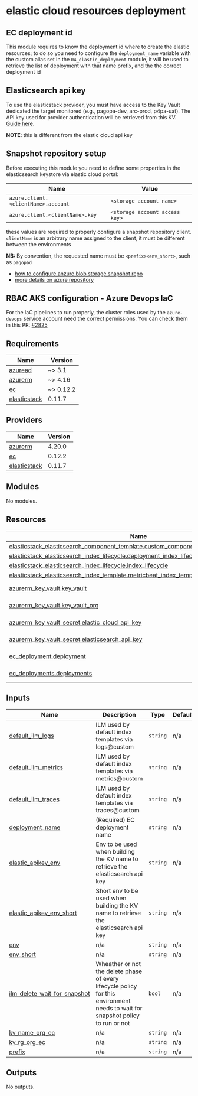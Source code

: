 # elastic cloud resources deployment

## EC deployment id

This module requires to know the deployment id where to create the elastic resources; to do so you need to configure the `deployment_name` 
variable with the custom alias set in the `04_elastic_deployment` module, it will be used to retrieve the list of deployment with that name prefix, and the the correct deployment id


## Elasticsearch api key
To use the elasticstack provider, you must have access to the Key Vault dedicated the target monitored (e.g., pagopa-dev, arc-prod, p4pa-uat).
The API key used for provider authentication will be retrieved from this KV. [Guide here](https://registry.terraform.io/providers/elastic/elasticstack/latest/docs#elasticsearch).

**NOTE**: this is different from the elastic cloud api key

## Snapshot repository setup
Before executing this module you need to define some properties in the elasticsearch keystore via elastic cloud portal:

| Name | Value |
|------|---------|
| `azure.client.<clientName>.account` | `<storage account name>` |
| `azure.client.<clientName>.key` | `<storage account access key>` |

these values are required to properly configure a snapshot repository client.
`clientName` is an arbitrary name assigned to the client, it must be different between the environments

**NB:** By convention, the requested name must be `<prefix><env_short>`, such as `pagopad`


- [how to configure anzure blob storage snapshot repo](https://www.elastic.co/guide/en/cloud/current/ec-azure-snapshotting.html)
- [more details on azure repository](https://www.elastic.co/guide/en/elasticsearch/reference/8.17/repository-azure.html)

## RBAC AKS configuration - Azure Devops IaC

For the IaC pipelines to run properly, the cluster roles used by the `azure-devops` service account need the correct permissions.
You can check them in this PR:
[#2825](https://github.com/pagopa/pagopa-infra/pull/2825)

<!-- markdownlint-disable -->
<!-- BEGIN_TF_DOCS -->
## Requirements

| Name | Version |
|------|---------|
| <a name="requirement_azuread"></a> [azuread](#requirement\_azuread) | ~> 3.1 |
| <a name="requirement_azurerm"></a> [azurerm](#requirement\_azurerm) | ~> 4.16 |
| <a name="requirement_ec"></a> [ec](#requirement\_ec) | ~> 0.12.2 |
| <a name="requirement_elasticstack"></a> [elasticstack](#requirement\_elasticstack) | 0.11.7 |

## Providers

| Name | Version |
|------|---------|
| <a name="provider_azurerm"></a> [azurerm](#provider\_azurerm) | 4.20.0 |
| <a name="provider_ec"></a> [ec](#provider\_ec) | 0.12.2 |
| <a name="provider_elasticstack"></a> [elasticstack](#provider\_elasticstack) | 0.11.7 |

## Modules

No modules.

## Resources

| Name | Type |
|------|------|
| [elasticstack_elasticsearch_component_template.custom_components_default_index_lifecycle](https://registry.terraform.io/providers/elastic/elasticstack/0.11.7/docs/resources/elasticsearch_component_template) | resource |
| [elasticstack_elasticsearch_index_lifecycle.deployment_index_lifecycle](https://registry.terraform.io/providers/elastic/elasticstack/0.11.7/docs/resources/elasticsearch_index_lifecycle) | resource |
| [elasticstack_elasticsearch_index_lifecycle.index_lifecycle](https://registry.terraform.io/providers/elastic/elasticstack/0.11.7/docs/resources/elasticsearch_index_lifecycle) | resource |
| [elasticstack_elasticsearch_index_template.metricbeat_index_template](https://registry.terraform.io/providers/elastic/elasticstack/0.11.7/docs/resources/elasticsearch_index_template) | resource |
| [azurerm_key_vault.key_vault](https://registry.terraform.io/providers/hashicorp/azurerm/latest/docs/data-sources/key_vault) | data source |
| [azurerm_key_vault.key_vault_org](https://registry.terraform.io/providers/hashicorp/azurerm/latest/docs/data-sources/key_vault) | data source |
| [azurerm_key_vault_secret.elastic_cloud_api_key](https://registry.terraform.io/providers/hashicorp/azurerm/latest/docs/data-sources/key_vault_secret) | data source |
| [azurerm_key_vault_secret.elasticsearch_api_key](https://registry.terraform.io/providers/hashicorp/azurerm/latest/docs/data-sources/key_vault_secret) | data source |
| [ec_deployment.deployment](https://registry.terraform.io/providers/elastic/ec/latest/docs/data-sources/deployment) | data source |
| [ec_deployments.deployments](https://registry.terraform.io/providers/elastic/ec/latest/docs/data-sources/deployments) | data source |

## Inputs

| Name | Description | Type | Default | Required |
|------|-------------|------|---------|:--------:|
| <a name="input_default_ilm_logs"></a> [default\_ilm\_logs](#input\_default\_ilm\_logs) | ILM used by default index templates via logs@custom | `string` | n/a | yes |
| <a name="input_default_ilm_metrics"></a> [default\_ilm\_metrics](#input\_default\_ilm\_metrics) | ILM used by default index templates via metrics@custom | `string` | n/a | yes |
| <a name="input_default_ilm_traces"></a> [default\_ilm\_traces](#input\_default\_ilm\_traces) | ILM used by default index templates via traces@custom | `string` | n/a | yes |
| <a name="input_deployment_name"></a> [deployment\_name](#input\_deployment\_name) | (Required) EC deployment name | `string` | n/a | yes |
| <a name="input_elastic_apikey_env"></a> [elastic\_apikey\_env](#input\_elastic\_apikey\_env) | Env to be used when building the KV name to retrieve the elasticsearch api key | `string` | n/a | yes |
| <a name="input_elastic_apikey_env_short"></a> [elastic\_apikey\_env\_short](#input\_elastic\_apikey\_env\_short) | Short env to be used when building the KV name to retrieve the elasticsearch api key | `string` | n/a | yes |
| <a name="input_env"></a> [env](#input\_env) | n/a | `string` | n/a | yes |
| <a name="input_env_short"></a> [env\_short](#input\_env\_short) | n/a | `string` | n/a | yes |
| <a name="input_ilm_delete_wait_for_snapshot"></a> [ilm\_delete\_wait\_for\_snapshot](#input\_ilm\_delete\_wait\_for\_snapshot) | Wheather or not the delete phase of every lifecycle policy for this environment needs to wait for snapshot policy to run or not | `bool` | n/a | yes |
| <a name="input_kv_name_org_ec"></a> [kv\_name\_org\_ec](#input\_kv\_name\_org\_ec) | n/a | `string` | n/a | yes |
| <a name="input_kv_rg_org_ec"></a> [kv\_rg\_org\_ec](#input\_kv\_rg\_org\_ec) | n/a | `string` | n/a | yes |
| <a name="input_prefix"></a> [prefix](#input\_prefix) | n/a | `string` | n/a | yes |

## Outputs

No outputs.
<!-- END_TF_DOCS -->
